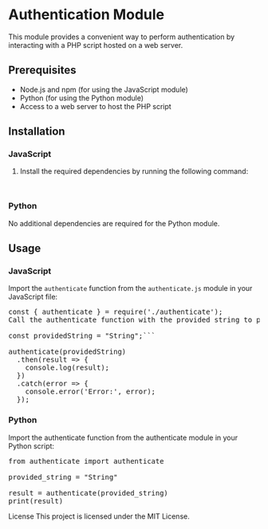# Authentication Module

This module provides a convenient way to perform authentication by interacting with a PHP script hosted on a web server.

## Prerequisites

- Node.js and npm (for using the JavaScript module)
- Python (for using the Python module)
- Access to a web server to host the PHP script

## Installation

### JavaScript

1. Install the required dependencies by running the following command:

   ```npm install node-fetch


### Python
No additional dependencies are required for the Python module.

## Usage
### JavaScript
Import the `authenticate` function from the `authenticate.js` module in your JavaScript file:

<pre>
const { authenticate } = require('./authenticate');
Call the authenticate function with the provided string to perform the authentication:

const providedString = "String";```

authenticate(providedString)
  .then(result => {
    console.log(result);
  })
  .catch(error => {
    console.error('Error:', error);
  });
</pre>


### Python
Import the authenticate function from the authenticate module in your Python script:

<pre>
from authenticate import authenticate

provided_string = "String"

result = authenticate(provided_string)
print(result)
</pre>

License
This project is licensed under the MIT License.